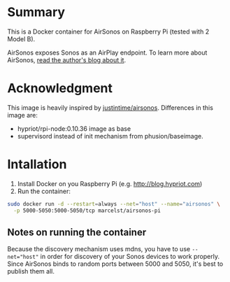 # Summary
This is a Docker container for AirSonos on Raspberry Pi (tested with 2 Model B).

AirSonos exposes Sonos as an AirPlay endpoint.  To learn more about AirSonos, [read the author's blog about it](https://medium.com/@stephencwan/hacking-airplay-into-sonos-93a41a1fcfbb).

# Acknowledgment
This image is heavily inspired by [justintime/airsonos](https://github.com/justintime/docker-airsonos).
Differences in this image are: 
- hypriot/rpi-node:0.10.36 image as base
- supervisord instead of init mechanism from phusion/baseimage.

# Intallation

1. Install Docker on you Raspberry Pi (e.g. http://blog.hypriot.com)
2. Run the container:
``` bash
sudo docker run -d --restart=always --net="host" --name="airsonos" \
  -p 5000-5050:5000-5050/tcp marcelst/airsonos-pi
```

## Notes on running the container
Because the discovery mechanism uses mdns, you have to use ```--net="host"``` in order for discovery of your Sonos devices to work properly.  Since AirSonos binds to random ports between 5000 and 5050, it's best to publish them all.

